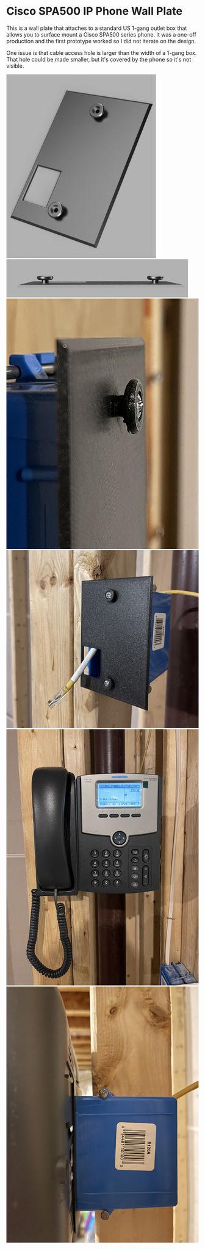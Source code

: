 # Cisco SPA500 IP Phone Wall Plate

This is a wall plate that attaches to a standard US 1-gang outlet box that
allows you to surface mount a Cisco SPA500 series phone. It was a one-off
production and the first prototype worked so I did not iterate on the design.

One issue is that cable access hole is larger than the width of a 1-gang box.
That hole could be made smaller, but it's covered by the phone so it's not
visible.

![render](./cisco-faceplate2_front.png)
![render](./cisco-faceplate2_side.png)
![render](./cisco-spa500-wall-plate-mounting-stud.jpeg)
![render](./cisco-spa500-wall-plate.jpeg)
![render](./cisco-spa502g-mounted-front.jpeg)
![render](./cisco-spa502g-mounted-side.jpeg)
